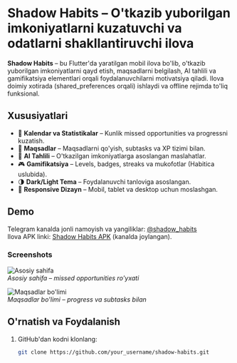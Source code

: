 # Shadow Habits – O'tkazib yuborilgan imkoniyatlarni kuzatuvchi va odatlarni shakllantiruvchi ilova

**Shadow Habits** – bu Flutter'da yaratilgan mobil ilova bo'lib, o'tkazib yuborilgan imkoniyatlarni qayd etish, maqsadlarni belgilash, AI tahlili va gamifikatsiya elementlari orqali foydalanuvchilarni motivatsiya qiladi. Ilova doimiy xotirada (shared_preferences orqali) ishlaydi va offline rejimda to'liq funksional.

## Xususiyatlari
- 📅 **Kalendar va Statistikalar** – Kunlik missed opportunities va progressni kuzatish.
- 🎯 **Maqsadlar** – Maqsadlarni qo'yish, subtasks va XP tizimi bilan.
- 🧠 **AI Tahlili** – O'tkazilgan imkoniyatlarga asoslangan maslahatlar.
- 🎮 **Gamifikatsiya** – Levels, badges, streaks va mukofotlar (Habitica uslubida).
- 🌗 **Dark/Light Tema** – Foydalanuvchi tanloviga asoslangan.
- 📱 **Responsive Dizayn** – Mobil, tablet va desktop uchun moslashgan.

## Demo
Telegram kanalda jonli namoyish va yangiliklar: [@shadow_habits](https://t.me/qidirsa_chiqadi)  
Ilova APK linki: [Shadow Habits APK](https://t.me/qidirsa_chiqadi/167) (kanalda joylangan).

### Screenshots

![Asosiy sahifa](https://github.com/user-attachments/assets/b4377a19-a0e4-47b4-b890-52791240c13c)  
*Asosiy sahifa – missed opportunities ro'yxati*

![Maqsadlar bo'limi](https://github.com/user-attachments/assets/ff36552d-a680-4d0e-be54-2e7a87aaea22)  
*Maqsadlar bo'limi – progress va subtasks bilan*

## O'rnatish va Foydalanish
1. GitHub'dan kodni klonlang:  
   ```bash
   git clone https://github.com/your_username/shadow-habits.git
